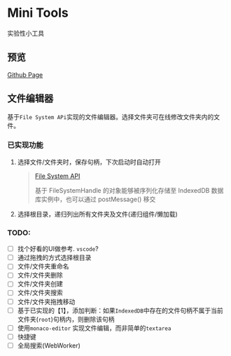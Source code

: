 # Mini Tools
实验性小工具
## 预览
[Github Page](https://gws0920.github.io/MiniTools/)
## 文件编辑器
基于`File System APi`实现的文件编辑器。选择文件夹可在线修改文件夹内的文件。

### 已实现功能
1. 选择文件/文件夹时，保存句柄，下次启动时自动打开
    >  [File System API](https://developer.mozilla.org/zh-CN/docs/Web/API/File_System_API)
    >
    > 基于 FileSystemHandle 的对象能够被序列化存储至 IndexedDB 数据库实例中，也可以通过 postMessage() 移交
2. 选择根目录，递归列出所有文件夹及文件(递归组件/懒加载)

### TODO:
- [ ] 找个好看的UI做参考. `vscode`?
- [ ] 通过拖拽的方式选择根目录
- [ ] 文件/文件夹重命名
- [ ] 文件/文件夹删除
- [ ] 文件/文件夹创建
- [ ] 文件/文件夹搜索
- [ ] 文件/文件夹拖拽移动
- [ ] 基于已实现的【1】，添加判断：如果`IndexedDB`中存在的文件句柄不属于当前文件夹(`root`)句柄内，则删除该句柄
- [ ] 使用`monaco-editor` 实现文件编辑，而非简单的`textarea`
- [ ] 快捷键
- [ ] 全局搜索(WebWorker)